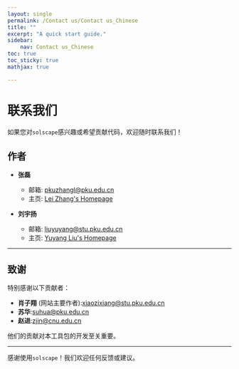 ```yaml
---
layout: single
permalink: /Contact us/Contact us_Chinese
title: ""
excerpt: "A quick start guide."
sidebar:
    nav: Contact us_Chinese
toc: true
toc_sticky: true
mathjax: true

---
```

# 联系我们

如果您对`solscape`感兴趣或希望贡献代码，欢迎随时联系我们！

## 作者

- **张磊**  
  - 邮箱: [pkuzhangl@pku.edu.cn](mailto:pkuzhangl@pku.edu.cn)  
  - 主页: [Lei Zhang's Homepage](http://faculty.bicmr.pku.edu.cn/~zhanglei/)

- **刘宇扬**  
  - 邮箱: [liuyuyang@stu.pku.edu.cn](mailto:liuyuyang@stu.pku.edu.cn)  
  - 主页: [Yuyang Liu's Homepage](https://liuonly1121.github.io/)

---

## 致谢

特别感谢以下贡献者：
- **肖子翔** (网站主要作者):[xiaozixiang@stu.pku.edu.cn](mailto:xiaozixiang@stu.pku.edu.cn)
- **苏华**:[suhua@pku.edu.cn](mailto:suhua@pku.edu.cn)
- **赵进**:[zjin@cnu.edu.cn](mailto:zjin@cnu.edu.cn)

他们的贡献对本工具包的开发至关重要。

---

感谢使用`solscape`！我们欢迎任何反馈或建议。
